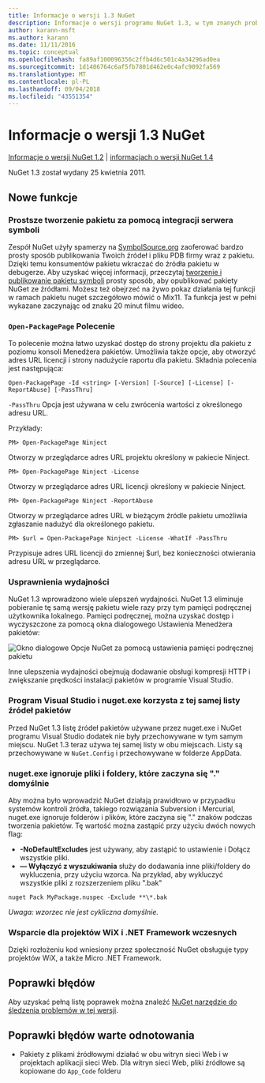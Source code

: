 ```yaml
---
title: Informacje o wersji 1.3 NuGet
description: Informacje o wersji programu NuGet 1.3, w tym znanych problemów, poprawki, funkcje dodane i DCRs.
author: karann-msft
ms.author: karann
ms.date: 11/11/2016
ms.topic: conceptual
ms.openlocfilehash: fa89af100096356c2ffb4d6c501c4a34296ad0ea
ms.sourcegitcommit: 1d1406764c6af5fb7801d462e0c4afc9092fa569
ms.translationtype: MT
ms.contentlocale: pl-PL
ms.lasthandoff: 09/04/2018
ms.locfileid: "43551354"
---
```

# <a name="nuget-13-release-notes"></a>Informacje o wersji 1.3 NuGet

[Informacje o wersji NuGet 1.2](../release-notes/nuget-1.2.md) | [informacjach o wersji NuGet 1.4](../release-notes/nuget-1.4.md)

NuGet 1.3 został wydany 25 kwietnia 2011.

## <a name="new-features"></a>Nowe funkcje

### <a name="streamlined-package-creation-with-symbol-server-integration"></a>Prostsze tworzenie pakietu za pomocą integracji serwera symboli

Zespół NuGet użyły spamerzy na [SymbolSource.org](http://www.symbolsource.org/) zaoferować bardzo prosty sposób publikowania Twoich źródeł i pliku PDB firmy wraz z pakietu. Dzięki temu konsumentów pakietu wkraczać do źródła pakietu w debugerze. Aby uzyskać więcej informacji, przeczytaj [tworzenie i publikowanie pakietu symboli](../create-packages/symbol-packages.md) prosty sposób, aby opublikować pakiety NuGet ze źródłami. Możesz też obejrzeć na żywo pokaz działania tej funkcji w ramach pakietu nuget szczegółowo mówić o Mix11. Ta funkcja jest w pełni wykazane zaczynając od znaku 20 minut filmu wideo.

### <a name="open-packagepage-command"></a>`Open-PackagePage` Polecenie

To polecenie można łatwo uzyskać dostęp do strony projektu dla pakietu z poziomu konsoli Menedżera pakietów. Umożliwia także opcje, aby otworzyć adres URL licencji i strony nadużycie raportu dla pakietu.
Składnia polecenia jest następująca:

    Open-PackagePage -Id <string> [-Version] [-Source] [-License] [-ReportAbuse] [-PassThru]

`-PassThru` Opcja jest używana w celu zwrócenia wartości z określonego adresu URL.

Przykłady:

    PM> Open-PackagePage Ninject

Otworzy w przeglądarce adres URL projektu określony w pakiecie Ninject.

    PM> Open-PackagePage Ninject -License

Otworzy w przeglądarce adres URL licencji określony w pakiecie Ninject.

    PM> Open-PackagePage Ninject -ReportAbuse

Otworzy w przeglądarce adres URL w bieżącym źródle pakietu umożliwia zgłaszanie nadużyć dla określonego pakietu.

    PM> $url = Open-PackagePage Ninject -License -WhatIf -PassThru

Przypisuje adres URL licencji do zmiennej $url, bez konieczności otwierania adresu URL w przeglądarce.

### <a name="performance-improvements"></a>Usprawnienia wydajności

NuGet 1.3 wprowadzono wiele ulepszeń wydajności. NuGet 1.3 eliminuje pobieranie tę samą wersję pakietu wiele razy przy tym pamięci podręcznej użytkownika lokalnego. Pamięci podręcznej, można uzyskać dostęp i wyczyszczone za pomocą okna dialogowego Ustawienia Menedżera pakietów:

![Okno dialogowe Opcje NuGet za pomocą ustawienia pamięci podręcznej pakietu](./media/nuget-options.png)

Inne ulepszenia wydajności obejmują dodawanie obsługi kompresji HTTP i zwiększanie prędkości instalacji pakietów w programie Visual Studio.

### <a name="visual-studio-and-nugetexe-uses-the-same-list-of-package-sources"></a>Program Visual Studio i nuget.exe korzysta z tej samej listy źródeł pakietów

Przed NuGet 1.3 listę źródeł pakietów używane przez nuget.exe i NuGet programu Visual Studio dodatek nie były przechowywane w tym samym miejscu. NuGet 1.3 teraz używa tej samej listy w obu miejscach. Listy są przechowywane w `NuGet.Config` i przechowywane w folderze AppData.

### <a name="nugetexe-ignores-files-and-folders-that-start-with--by-default"></a>nuget.exe ignoruje pliki i foldery, które zaczyna się "." domyślnie

Aby można było wprowadzić NuGet działają prawidłowo w przypadku systemów kontroli źródła, takiego rozwiązania Subversion i Mercurial, nuget.exe ignoruje folderów i plików, które zaczyna się "." znaków podczas tworzenia pakietów. Tę wartość można zastąpić przy użyciu dwóch nowych flag:

* __-NoDefaultExcludes__ jest używany, aby zastąpić to ustawienie i Dołącz wszystkie pliki.
* __— Wyłączyć z wyszukiwania__ służy do dodawania inne pliki/foldery do wykluczenia, przy użyciu wzorca. Na przykład, aby wykluczyć wszystkie pliki z rozszerzeniem pliku ".bak"

```
nuget Pack MyPackage.nuspec -Exclude **\*.bak
```  

_Uwaga: wzorzec nie jest cykliczna domyślnie._

### <a name="support-for-wix-projects-and-the-net-micro-framework"></a>Wsparcie dla projektów WiX i .NET Framework wczesnych

Dzięki rozłożeniu kod wniesiony przez społeczność NuGet obsługuje typy projektów WiX, a także Micro .NET Framework.

## <a name="bug-fixes"></a>Poprawki błędów

Aby uzyskać pełną listę poprawek można znaleźć [NuGet narzędzie do śledzenia problemów w tej wersji](http://nuget.codeplex.com/workitem/list/advanced?keyword=&status=All&type=All&priority=All&release=NuGet%201.3&assignedTo=All&component=All&sortField=LastUpdatedDate&sortDirection=Descending&page=0).

## <a name="bug-fixes-worth-noting"></a>Poprawki błędów warte odnotowania

* Pakiety z plikami źródłowymi działać w obu witryn sieci Web i w projektach aplikacji sieci Web.
Dla witryn sieci Web, pliki źródłowe są kopiowane do `App_Code` folderu
